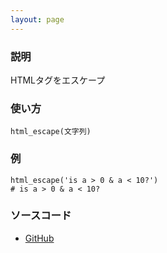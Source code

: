 ```yaml
---
layout: page
---
```


### 説明

HTMLタグをエスケープ

### 使い方

    html_escape(文字列)

### 例

    html_escape('is a > 0 & a < 10?')
    # is a > 0 & a < 10?

### ソースコード

- [GitHub](https://github.com/rails/rails/blob/984c3ef2775781d47efa9f541ce570daa2434a80/activesupport/lib/active_support/core_ext/string/output_safety.rb#L19)
